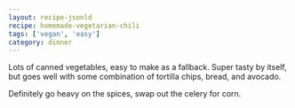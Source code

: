 ```yaml
---
layout: recipe-jsonld
recipe: homemade-vegetarian-chili
tags: ['vegan', 'easy']
category: dinner
---
```


Lots of canned vegetables, easy to make as a fallback. Super tasty by
itself, but goes well with some combination of tortilla chips, bread,
and avocado.

Definitely go heavy on the spices, swap out the celery for corn.

